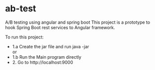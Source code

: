 # ab-test
A/B testing using angular and spring boot
This project is a prototype to hook Spring Boot rest services to Angular framework.

To run this project:
<ul>
<li>
1.a Create the jar file and run java -jar <jar-file-name>
</li>
or
<li>
1.b Run the Main program directly
</li>
<li>
2. Go to http://localhost:9000
</li>

